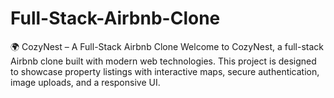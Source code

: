 # Full-Stack-Airbnb-Clone
🌍 CozyNest – A Full-Stack Airbnb Clone  Welcome to CozyNest, a full-stack Airbnb clone built with modern web technologies. This project is designed to showcase property listings with interactive maps, secure authentication, image uploads, and a responsive UI. 
